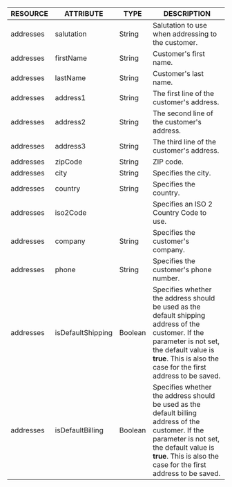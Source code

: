 | RESOURCE | ATTRIBUTE | TYPE | DESCRIPTION |
| --- | --- | --- | --- |
| addresses | salutation | String | Salutation to use when addressing to the customer. |
| addresses | firstName | String | Customer's first name. |
| addresses | lastName | String | Customer's last name. |
| addresses | address1 | String | The first line of the customer's address. |
| addresses | address2 | String | The second line of the customer's address. |
| addresses | address3 | String | The third line of the customer's address. |
| addresses | zipCode | String | ZIP code. |
| addresses | city | String | Specifies the city. |
| addresses | country | String | Specifies the country. |
| addresses | iso2Code |   | Specifies an ISO 2 Country Code to use. |
| addresses | company | String | Specifies the customer's company. |
| addresses | phone | String | Specifies the customer's phone number. |
| addresses | isDefaultShipping | Boolean | Specifies whether the address should be used as the default shipping address of the customer. If the parameter is not set, the default value is **true**. This is also the case for the first address to be saved. |
| addresses | isDefaultBilling | Boolean | Specifies whether the address should be used as the default billing address of the customer. If the parameter is not set, the default value is **true**. This is also the case for the first address to be saved. |
